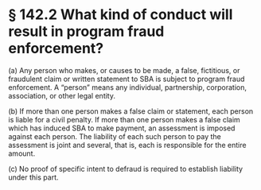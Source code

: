 # § 142.2   What kind of conduct will result in program fraud enforcement?

(a) Any person who makes, or causes to be made, a false, fictitious, or fraudulent claim or written statement to SBA is subject to program fraud enforcement. A “person” means any individual, partnership, corporation, association, or other legal entity. 


(b) If more than one person makes a false claim or statement, each person is liable for a civil penalty. If more than one person makes a false claim which has induced SBA to make payment, an assessment is imposed against each person. The liability of each such person to pay the assessment is joint and several, that is, each is responsible for the entire amount. 


(c) No proof of specific intent to defraud is required to establish liability under this part. 




